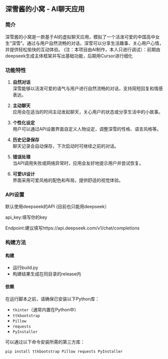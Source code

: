 ## 深雪酱的小窝 - AI聊天应用

### 简介
深雪酱的小窝是一款基于AI的虚拟聊天应用，模拟了一个活泼可爱的中国高中女生“深雪”。通过与用户自然流畅的对话，深雪可以分享生活趣事、关心用户心情，并提供轻松愉快的互动体验。
(注：本项目由AI制作，本人只进行调试）：前期由deepseek生成主体框架并写出基础功能，后期用Cursor进行细化
### 功能特性
1. **自然对话**  
   深雪能够以活泼可爱的语气与用户进行自然流畅的对话，支持简短回复和情感表达。
   
2. **主动聊天**  
   应用会在适当的时间主动发起聊天，关心用户的状态或分享生活中的小故事。

3. **个性化设定**  
   用户可以通过API设置界面自定义人物设定，调整深雪的性格、语言风格等。

4. **历史记录保存**  
   聊天记录会自动保存，下次启动时可继续之前的对话。

5. **错误处理**  
   当API调用失败或网络异常时，应用会友好地提示用户并尝试恢复。

6. **可爱UI设计**  
   界面采用可爱风格的配色和布局，提供舒适的视觉体验。

### API设置

默认使用deepseek的API (目前也只能用deepseek）

api_key:填写你的key

Endpoint:建议填写https://api.deepseek.com/v1/chat/completions

### 构建方法

#### 构建
- 运行build.py
- 构建结果生成在同目录的release内

#### 依赖
在运行脚本之前，请确保已安装以下Python库：
- `tkinter`（通常内置在Python中）
- `ttkbootstrap`
- `Pillow`
- `requests`
- `PyInstaller`

可以通过以下命令安装所需的第三方库：
```bash
pip install ttkbootstrap Pillow requests PyInstaller

